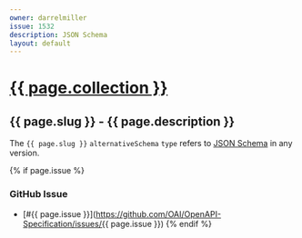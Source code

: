 ```yaml
---
owner: darrelmiller
issue: 1532
description: JSON Schema
layout: default
---
```


# <a href="..">{{ page.collection }}</a>

## {{ page.slug }} - {{ page.description }}

The `{{ page.slug }}` `alternativeSchema` `type` refers to [JSON Schema](http://json-schema.org/) in any version.

{% if page.issue %}
### GitHub Issue

* [#{{ page.issue }}](https://github.com/OAI/OpenAPI-Specification/issues/{{ page.issue }})
{% endif %}
